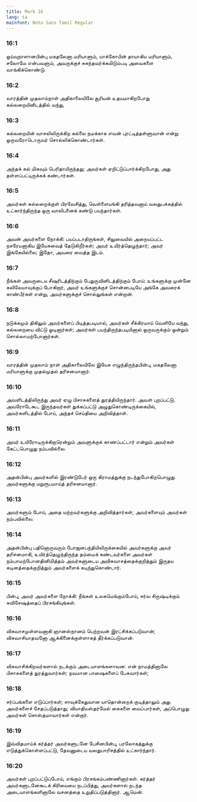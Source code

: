 ```yaml
---
title: Mark 16
lang: ta
mainfont: Noto Sans Tamil Regular
---
```


###  16:1

ஓய்வுநாளானபின்பு மகதலேனா மரியாளும், யாக்கோபின் தாயாகிய மரியாளும், சலோமே என்பவளும், அவருக்குச் சுகந்தவர்க்கமிடும்படி அவைகளை வாங்கிக்கொண்டு.

###  16:2

வாரத்தின் முதலாம்நாள் அதிகாலையிலே சூரியன் உதயமாகிறபோது கல்லறையினிடத்தில் வந்து,

###  16:3

கல்லறையின் வாசலிலிருக்கிற கல்லை நமக்காக எவன் புரட்டித்தள்ளுவான் என்று ஒருவரோடொருவர் சொல்லிக்கொண்டார்கள்.

###  16:4

அந்தக் கல் மிகவும் பெரிதாயிருந்தது; அவர்கள் ஏறிட்டுப்பார்க்கிறபோது, அது தள்ளப்பட்டிருக்கக் கண்டார்கள்.

###  16:5

அவர்கள் கல்லறைக்குள் பிரவேசித்து, வெள்ளையங்கி தரித்தவனாய் வலதுபக்கத்தில் உட்கார்ந்திருந்த ஒரு வாலிபனைக் கண்டு பயந்தார்கள்.

###  16:6

அவன் அவர்களை நோக்கி: பயப்படாதிருங்கள், சிலுவையில் அறையப்பட்ட நசரேயனாகிய இயேசுவைத் தேடுகிறீர்கள்; அவர் உயிர்த்தெழுந்தார்; அவர் இங்கேயில்லை; இதோ, அவரை வைத்த இடம்.

###  16:7

நீங்கள் அவருடைய சீஷரிடத்திற்கும் பேதுருவினிடத்திற்கும் போய்: உங்களுக்கு முன்னே கலிலேயாவுக்குப் போகிறார், அவர் உங்களுக்குச் சொன்னபடியே அங்கே அவரைக் காண்பீர்கள் என்று, அவர்களுக்குச் சொல்லுங்கள் என்றான்.

###  16:8

நடுக்கமும் திகிலும் அவர்களைப் பிடித்தபடியால், அவர்கள் சீக்கிரமாய் வெளியே வந்து, கல்லறையை விட்டு ஓடினார்கள்; அவர்கள் பயந்திருந்தபடியினால் ஒருவருக்கும் ஒன்றும் சொல்லாமற்போனார்கள்.

###  16:9

வாரத்தின் முதலாம் நாள் அதிகாலையிலே இயேசு எழுந்திருந்தபின்பு, மகதலேனா மரியாளுக்கு முதல்முதல் தரிசனமானார்.

###  16:10

அவளிடத்திலிருந்து அவர் ஏழு பிசாசுகளைத் துரத்தியிருந்தார். அவள் புறப்பட்டு, அவரோடேகூட இருந்தவர்கள் துக்கப்பட்டு அழுதுகொண்டிருக்கையில், அவர்களிடத்தில் போய், அந்தச் செய்தியை அறிவித்தாள்.

###  16:11

அவர் உயிரோடிருக்கிறாரென்றும் அவளுக்குக் காணப்பட்டார் என்றும் அவர்கள் கேட்டபொழுது நம்பவில்லை.

###  16:12

அதன்பின்பு அவர்களில் இரண்டுபேர் ஒரு கிராமத்துக்கு நடந்துபோகிறபொழுது அவர்களுக்கு மறுரூபமாய்த் தரிசனமானார்.

###  16:13

அவர்களும் போய், அதை மற்றவர்களுக்கு அறிவித்தார்கள்; அவர்களையும் அவர்கள் நம்பவில்லை.

###  16:14

அதன்பின்பு பதினொருவரும் போஜனபந்தியிலிருக்கையில் அவர்களுக்கு அவர் தரிசனமாகி, உயிர்த்தெழுந்திருந்த தம்மைக் கண்டவர்களை அவர்கள் நம்பாமற்போனதினிமித்தம் அவர்களுடைய அவிசுவாசத்தைக்குறித்தும் இருதய கடினத்தைக்குறித்தும் அவர்களைக் கடிந்துகொண்டார்.

###  16:15

பின்பு, அவர் அவர்களை நோக்கி: நீங்கள் உலகமெங்கும்போய், சர்வ சிருஷ்டிக்கும் சுவிசேஷத்தைப் பிரசங்கியுங்கள்.

###  16:16

விசுவாசமுள்ளவனாகி ஞானஸ்நானம் பெற்றவன் இரட்சிக்கப்படுவான்; விசுவாசியாதவனோ ஆக்கினைக்குள்ளாகத் தீர்க்கப்படுவான்.

###  16:17

விசுவாசிக்கிறவர்களால் நடக்கும் அடையாளங்களாவன: என் நாமத்தினாலே பிசாசுகளைத் துரத்துவார்கள்; நவமான பாஷைகளைப் பேசுவார்கள்;

###  16:18

சர்ப்பங்களை எடுப்பார்கள்; சாவுக்கேதுவான யாதொன்றைக் குடித்தாலும் அது அவர்களைச் சேதப்படுத்தாது; வியாதியஸ்தர்மேல் கைகளை வைப்பார்கள், அப்பொழுது அவர்கள் சொஸ்தமாவார்கள் என்றார்.

###  16:19

இவ்விதமாய்க் கர்த்தர் அவர்களுடனே பேசினபின்பு, பரலோகத்துக்கு எடுத்துக்கொள்ளப்பட்டு, தேவனுடைய வலதுபாரிசத்தில் உட்கார்ந்தார்.

###  16:20

அவர்கள் புறப்பட்டுப்போய், எங்கும் பிரசங்கம்பண்ணினார்கள். கர்த்தர் அவர்களுடனேகூடக் கிரியையை நடப்பித்து, அவர்களால் நடந்த அடையாளங்களினாலே வசனத்தை உறுதிப்படுத்தினார். ஆமென்.

